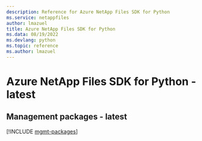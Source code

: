```yaml
---
description: Reference for Azure NetApp Files SDK for Python
ms.service: netappfiles
author: lmazuel
title: Azure NetApp Files SDK for Python
ms.data: 08/19/2022
ms.devlang: python
ms.topic: reference
ms.author: lmazuel
---
```

# Azure NetApp Files SDK for Python - latest

## Management packages - latest
[!INCLUDE [mgmt-packages](netapp-files-mgmt-index.md)]
